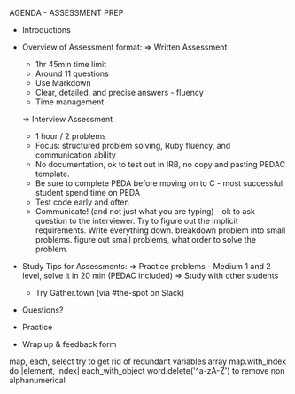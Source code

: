 AGENDA - ASSESSMENT PREP

- Introductions
- Overview of Assessment format:
  => Written Assessment
    - 1hr 45min time limit
    - Around 11 questions
    - Use Markdown
    - Clear, detailed, and precise answers - fluency
    - Time management

  => Interview Assessment
    - 1 hour / 2 problems
    - Focus: structured problem solving, Ruby fluency, and communication ability
    - No documentation, ok to test out in IRB, no copy and pasting PEDAC template.
    - Be sure to complete PEDA before moving on to C - most successful student spend time on PEDA
    - Test code early and often
    - Communicate! (and not just what you are typing) - ok to ask question to the interviewer. Try to figure out the implicit requirements. Write everything down. breakdown problem into small problems. figure out small problems, what order to solve the problem. 
- Study Tips for Assessments:
  => Practice problems - Medium 1 and 2 level, solve it in 20 min (PEDAC included)
  => Study with other students
    - Try Gather.town (via #the-spot on Slack)
- Questions?
- Practice
- Wrap up & feedback form



map, each, select
try to get rid of redundant variables
array map.with_index do |element, index|
each_with_object
word.delete('^a-zA-Z') to remove non alphanumerical